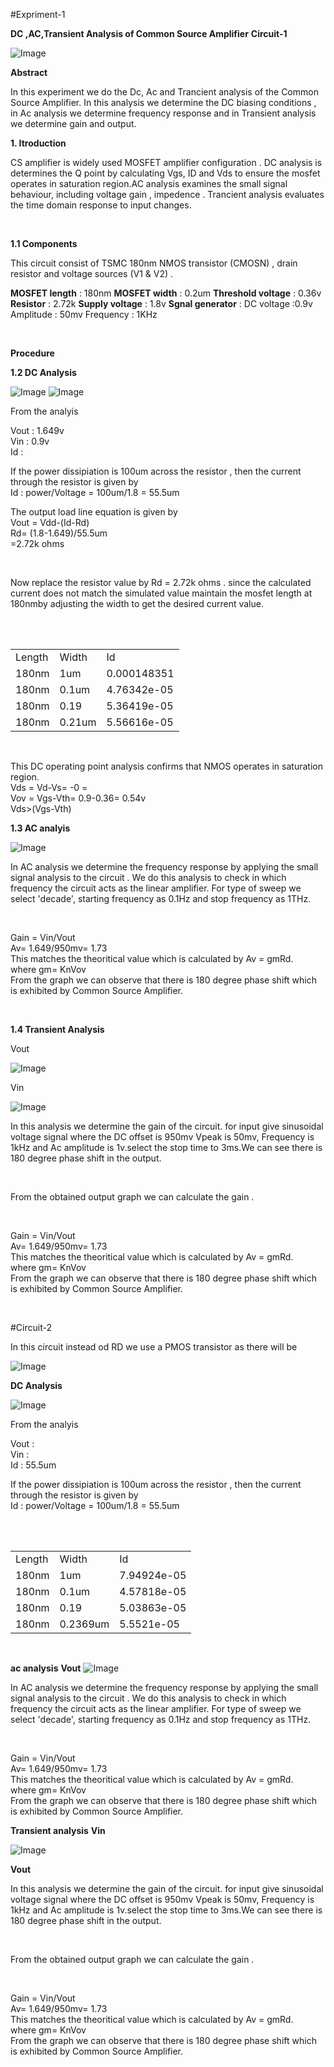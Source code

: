 #Expriment-1 <br>

**DC ,AC,Transient Analysis of Common Source Amplifier**
**Circuit-1**

![Image](https://github.com/user-attachments/assets/9b7890b9-35e5-4e4b-8d58-871e2d13037b)

**Abstract**
<p>
In this experiment we do the Dc, Ac and Trancient analysis of the Common Source Amplifier. In this analysis we determine the DC biasing conditions , in Ac analysis we determine frequency response and in Transient analysis we determine gain and output. 
</p>


**1. Itroduction**
<p>
   CS amplifier is widely used MOSFET amplifier configuration . DC analysis is determines the Q point by calculating Vgs, ID and Vds to ensure the mosfet operates in saturation region.AC analysis examines the small signal behaviour, including voltage gain , impedence . Trancient analysis evaluates the time domain response to input changes.
</p> <br>

**1.1 Components**
<p>
  This circuit consist of TSMC 180nm NMOS transistor (CMOSN) , drain resistor and voltage sources (V1 & V2) . 
  
**MOSFET length** : 180nm
**MOSFET width** : 0.2um
**Threshold voltage** : 0.36v
**Resistor** : 2.72k
**Supply voltage** : 1.8v
**Sgnal generator** : 
DC voltage :0.9v
Amplitude : 50mv
Frequency : 1KHz
</p><br>

**Procedure**

**1.2 DC Analysis**

![Image](https://github.com/user-attachments/assets/bc06afac-fd32-41b2-8125-d9cfa63907a3)
![Image](https://github.com/user-attachments/assets/5633f39b-564e-407a-910c-852ad87c4e54)

<p>
  From the analyis <br>

  Vout : 1.649v<br>
  Vin : 0.9v<br>
  Id : 
  </p>
  <p>
  If the power dissipiation is 100um across the resistor , then the current through the resistor is given by<br>
  Id : power/Voltage = 100um/1.8 = 55.5um <br>

  The output load line equation is given by <br>
  Vout = Vdd-(Id-Rd)<br>
  Rd= (1.8-1.649)/55.5um<br>
  =2.72k ohms  <br>
  </p> <br>
<p>
  Now replace the resistor value by Rd = 2.72k ohms . since the calculated current does not match the simulated value maintain the mosfet length at 180nmby adjusting the width to get the desired current value.
</p><br>

<table>
  <tr>
    <td>Length</td>
    <td>Width</td>
    <td>Id</td>
  </tr>
  <tr>
    <td>180nm</td>
    <td>1um</td>
    <td>0.000148351</td>
  </tr>
  <tr>
  <td>180nm</td>
  <td>0.1um</td>
  <td>4.76342e-05	</td>
  </tr><br>
  <tr>
    <td>180nm</td>
    <td>0.19</td>
    <td>5.36419e-05	</td>
  </tr>
  
  <tr>
    <td>180nm</td>
    <td>0.21um</td>
    <td> 5.56616e-05</td>
  </tr>
</table><br>

<p>
  This DC operating point analysis confirms that NMOS operates in saturation region.<br>
  Vds = Vd-Vs= -0 =   <br>
  Vov = Vgs-Vth= 0.9-0.36= 0.54v<br>
  Vds>(Vgs-Vth)<br>
</p>



**1.3 AC analyis**

![Image](https://github.com/user-attachments/assets/4ec74b10-9171-4e79-84a1-7c68abb2483f)


<p>
  In AC analysis we determine the frequency response by applying the small signal analysis to the circuit . We do this analysis to check in which frequency the circuit acts as the linear amplifier.
  For type of sweep we select 'decade', starting frequency as 0.1Hz and stop frequency as 1THz.
  </p><br>
  <p>
  Gain = Vin/Vout<br>
  Av= 1.649/950mv= 1.73   <br>
  This matches the theoritical value which is calculated by Av = gmRd.<br>
  where gm= KnVov<br>
  From the graph we can observe that there is 180 degree phase shift which is exhibited by Common Source Amplifier.
  
</p><br>


**1.4 Transient Analysis**
<p>Vout</p>

![Image](https://github.com/user-attachments/assets/b3846411-67a7-4c9a-a889-fe92c9c556ac)

<p>Vin</p>

![Image](https://github.com/user-attachments/assets/e06329c3-a235-4eaf-a261-93e54289b9da)

<p>
  In this analysis we determine the gain of the circuit. for input give sinusoidal voltage signal where the DC offset is 950mv  Vpeak is 50mv, Frequency is 1kHz and Ac amplitude is 1v.select the stop time to 3ms.We can see there is 180 degree phase shift in the output.
</p><br>
<p>
  From the obtained output graph we can calculate the gain . 
</p><br>
<p>
  Gain = Vin/Vout<br>
  Av= 1.649/950mv= 1.73  <br>
  This matches the theoritical value which is calculated by Av = gmRd.<br>
  where gm= KnVov<br>
  From the graph we can observe that there is 180 degree phase shift which is exhibited by Common Source Amplifier.
  
</p><br>

#Circuit-2
<p>In this circuit instead od RD we use a PMOS transistor as there will be </p>

![Image](https://github.com/user-attachments/assets/8e23d886-b6ff-42c4-bd04-b48b0631e000)

**DC Analysis**

![Image](https://github.com/user-attachments/assets/aa69e0ea-e9ab-47e9-ae5e-540c4aaecb35)

<p>
  From the analyis <br>

  Vout : <br>
  Vin : <br>
  Id : 55.5um
  </p>
  <p>
  If the power dissipiation is 100um across the resistor , then the current through the resistor is given by<br>
  Id : power/Voltage = 100um/1.8 = 55.5um </p><br>
  <table>
  <tr>
    <td>Length</td>
    <td>Width</td>
    <td>Id</td>
  </tr>
  <tr>
    <td>180nm</td>
    <td>1um</td>
    <td>7.94924e-05</td>
  </tr>
  <tr>
  <td>180nm</td>
  <td>0.1um</td>
  <td>4.57818e-05		</td>
  </tr><br>
  <tr>
    <td>180nm</td>
    <td>0.19</td>
    <td>5.03863e-05</td>
   </tr>
   <tr>
    <td>180nm</td>
    <td>0.2369um</td>
    <td>5.5521e-05</td>
  </tr>
</table><br>

**ac analysis**
**Vout**
![Image](https://github.com/user-attachments/assets/ac11197e-5a36-47df-ab29-93a2bf60cef2)

<p>
    In AC analysis we determine the frequency response by applying the small signal analysis to the circuit . We do this analysis to check in which frequency the circuit acts as the linear amplifier.
  For type of sweep we select 'decade', starting frequency as 0.1Hz and stop frequency as 1THz.
  </p><br>
  <p>
  Gain = Vin/Vout<br>
  Av= 1.649/950mv= 1.73   <br>
  This matches the theoritical value which is calculated by Av = gmRd.<br>
  where gm= KnVov<br>
  From the graph we can observe that there is 180 degree phase shift which is exhibited by Common Source Amplifier.
</p>

**Transient analysis**
**Vin**

![Image](https://github.com/user-attachments/assets/f22be7ec-b62c-475d-b028-848caa7323d5)

**Vout**



<p>
  In this analysis we determine the gain of the circuit. for input give sinusoidal voltage signal where the DC offset is 950mv  Vpeak is 50mv, Frequency is 1kHz and Ac amplitude is 1v.select the stop time to 3ms.We can see there is 180 degree phase shift in the output.
</p><br>
<p>
  From the obtained output graph we can calculate the gain . 
</p><br>
<p>
  Gain = Vin/Vout<br>
  Av= 1.649/950mv= 1.73  <br>
  This matches the theoritical value which is calculated by Av = gmRd.<br>
  where gm= KnVov<br>
  From the graph we can observe that there is 180 degree phase shift which is exhibited by Common Source Amplifier.
  
</p><br>


















